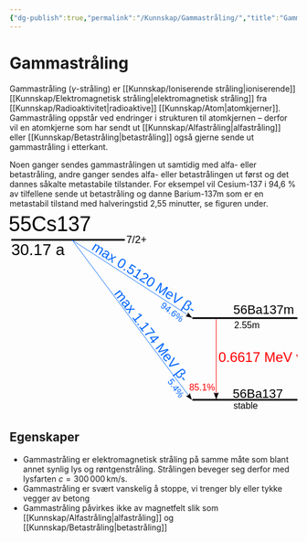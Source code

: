```yaml
---
{"dg-publish":true,"permalink":"/Kunnskap/Gammastråling/","title":"Gammastråling","tags":["naturfag","fysikk"]}
---
```



# Gammastråling
Gammastråling ($\gamma$-stråling) er [[Kunnskap/Ioniserende stråling\|ioniserende]] [[Kunnskap/Elektromagnetisk stråling\|elektromagnetisk stråling]] fra [[Kunnskap/Radioaktivitet\|radioaktive]] [[Kunnskap/Atom\|atomkjerner]]. Gammastråling oppstår ved endringer i strukturen til atomkjernen – derfor vil en atomkjerne som har sendt ut [[Kunnskap/Alfastråling\|alfastråling]] eller [[Kunnskap/Betastråling\|betastråling]] også gjerne sende ut gammastråling i etterkant.

Noen ganger sendes gammastrålingen ut samtidig med alfa- eller betastråling, 
andre ganger sendes alfa- eller betastrålingen ut først og det dannes såkalte metastabile tilstander. For eksempel vil Cesium-137 i 94,6 % av tilfellene sende ut betastråling og danne Barium-137m som er en metastabil tilstand med halveringstid 2,55 minutter, se figuren under.

<?xml version="1.0" encoding="UTF-8" standalone="no"?><!-- Created with Inkscape (http://www.inkscape.org/) --><svg xmlns:dc="http://purl.org/dc/elements/1.1/" xmlns:cc="http://creativecommons.org/ns#" xmlns:rdf="http://www.w3.org/1999/02/22-rdf-syntax-ns#" xmlns:svg="http://www.w3.org/2000/svg" xmlns="http://www.w3.org/2000/svg" xmlns:sodipodi="http://sodipodi.sourceforge.net/DTD/sodipodi-0.dtd" xmlns:inkscape="http://www.inkscape.org/namespaces/inkscape" version="1.0" width="auto" height="345.15015" id="svg2" inkscape:version="0.48.0 r9654" sodipodi:docname="Cs-137-decay.svg">
  <metadata id="metadata108">
    <rdf:RDF>
      <cc:Work rdf:about="">
        <dc:format>image/svg+xml</dc:format>
        <dc:type rdf:resource="http://purl.org/dc/dcmitype/StillImage"/>
        <dc:title/>
      </cc:Work>
    </rdf:RDF>
  </metadata>
  <sodipodi:namedview pagecolor="#ffffff" bordercolor="#666666" borderopacity="1" objecttolerance="10" gridtolerance="10" guidetolerance="10" inkscape:pageopacity="0" inkscape:pageshadow="2" inkscape:window-width="1598" inkscape:window-height="1165" id="namedview106" showgrid="false" inkscape:zoom="1.7758115" inkscape:cx="315.6823" inkscape:cy="172.57509" inkscape:window-x="0" inkscape:window-y="0" inkscape:window-maximized="1" inkscape:current-layer="svg2"/>
  <defs id="defs4">
    <marker refX="0" refY="0" orient="auto" id="Arrow2Lend" style="overflow:visible">
      <path d="M 8.7185878,4.0337352 L -2.2072895,0.016013256 L 8.7185884,-4.0017078 C 6.97309,-1.6296469 6.9831476,1.6157441 8.7185878,4.0337352 z" transform="matrix(-1.1,0,0,-1.1,-1.1,0)" id="path3306" style="font-size:12px;fill-rule:evenodd;stroke-width:0.625;stroke-linejoin:round"/>
    </marker>
  </defs>
  <text sodipodi:linespacing="100%" style="font-size:24.99999808999999829px;font-style:normal;font-variant:normal;font-weight:400;font-stretch:normal;text-indent:0;text-align:start;text-decoration:none;line-height:100%;letter-spacing:normal;word-spacing:normal;text-transform:none;direction:ltr;block-progression:tb;writing-mode:lr-tb;text-anchor:start;fill:#0066ff;fill-opacity:1;fill-rule:nonzero;stroke:none;stroke-width:0;marker:none;visibility:visible;display:inline;overflow:visible;enable-background:accumulate;font-family:Times New Roman;-inkscape-font-specification:Bitstream Vera Sans" xml:space="preserve" id="text4121" y="-33.793682" x="278.77145" transform="matrix(0.7952341,0.60630251,-0.60630251,0.7952341,0,0)"><tspan style="font-size:15.99999904999999956px;font-style:normal;font-variant:normal;font-weight:normal;font-stretch:normal;text-indent:0;text-align:start;text-decoration:none;line-height:100%;letter-spacing:normal;word-spacing:normal;text-transform:none;direction:ltr;block-progression:tb;writing-mode:lr-tb;text-anchor:start;fill:#0066ff;fill-opacity:1;fill-rule:nonzero;stroke-width:0;marker:none;visibility:visible;display:inline;overflow:visible;enable-background:accumulate;font-family:Arial;-inkscape-font-specification:Arial" id="tspan4123" y="-33.793682" x="278.77145">      94.6%</tspan></text>
  <text sodipodi:linespacing="125%" style="font-size:23.99999809px;font-style:normal;font-variant:normal;font-weight:normal;font-stretch:normal;text-align:start;line-height:125%;writing-mode:lr-tb;text-anchor:start;fill:#0066ff;fill-opacity:1;stroke:none;font-family:Arial;-inkscape-font-specification:Arial" xml:space="preserve" id="text2784" y="-28.294907" x="151.23656" transform="matrix(0.84196997,0.53952439,-0.53952439,0.84196997,0,0)"><tspan sodipodi:role="line" id="tspan4093" x="151.23656" y="-28.294907">max 0.5120 MeV β-</tspan></text>
  <path inkscape:connector-curvature="0" style="font-style:normal;font-variant:normal;font-weight:normal;font-stretch:normal;letter-spacing:normal;word-spacing:normal;text-anchor:start;fill:none;stroke:#000000;stroke-width:3.0309999;stroke-linecap:butt;stroke-linejoin:miter;stroke-miterlimit:10.43299961;stroke-opacity:1;stroke-dasharray:none;stroke-dashoffset:0" id="path6212" d="m 3.032658,41.27212 198.728822,0 0,0"/>
  <path inkscape:connector-curvature="0" style="font-style:normal;font-variant:normal;font-weight:normal;font-stretch:normal;letter-spacing:normal;word-spacing:normal;text-anchor:start;fill:none;stroke:#000000;stroke-width:3.0309999;stroke-linecap:butt;stroke-linejoin:miter;stroke-miterlimit:10.43299961;stroke-opacity:1;stroke-dasharray:none;stroke-dashoffset:0;marker:none;visibility:visible;display:inline;overflow:visible;enable-background:accumulate" id="path6812" d="m 320.0323,178.34062 199.79627,0 0,0"/>
  <path inkscape:connector-curvature="0" style="font-style:normal;font-variant:normal;font-weight:normal;font-stretch:normal;letter-spacing:normal;word-spacing:normal;text-anchor:start;fill:#ff0000;stroke:#f90000;stroke-width:1.02514458;stroke-linecap:round;stroke-linejoin:miter;stroke-miterlimit:1;stroke-opacity:1;stroke-dasharray:none;stroke-dashoffset:0;marker-end:url(#Arrow2Lend)" id="path6818" d="m 361.8068,180.81971 0,138.51335"/>
  <path inkscape:connector-curvature="0" style="font-style:normal;font-variant:normal;font-weight:normal;font-stretch:normal;letter-spacing:normal;word-spacing:normal;text-anchor:start;fill:none;stroke:#000000;stroke-width:3.0309999;stroke-linecap:butt;stroke-linejoin:miter;stroke-miterlimit:10.43299961;stroke-opacity:1;stroke-dasharray:none;stroke-dashoffset:0;marker:none;visibility:visible;display:inline;overflow:visible;enable-background:accumulate" id="path6841" d="m 320.0323,321.34062 199.79627,0 0,0"/>
  <path inkscape:connector-curvature="0" style="fill:none;stroke:#0066ff;stroke-width:0.97678214px;stroke-linecap:round;stroke-linejoin:miter;stroke-opacity:1;marker-end:url(#Arrow2Lend)" id="path2510" d="M 109.38546,41.260511 318.38563,320.50666"/>
  <path inkscape:connector-curvature="0" style="fill:none;stroke:#0066ff;stroke-width:0.93373227;stroke-linecap:round;stroke-linejoin:miter;stroke-miterlimit:4;stroke-opacity:1;stroke-dasharray:none;stroke-dashoffset:0;marker:none;marker-end:url(#Arrow2Lend);visibility:visible;display:inline;overflow:visible;enable-background:accumulate" id="path4062" d="M 109.87291,42.007222 318.55661,177.02043"/>
  <text sodipodi:linespacing="125%" style="font-size:25px;font-style:normal;font-variant:normal;font-weight:normal;font-stretch:normal;text-indent:0;text-align:start;text-decoration:none;line-height:125%;letter-spacing:normal;word-spacing:normal;text-transform:none;direction:ltr;block-progression:tb;writing-mode:lr-tb;text-anchor:start;fill:#000000;fill-opacity:1;fill-rule:nonzero;stroke:none;stroke-width:1px;marker:none;visibility:visible;display:inline;overflow:visible;enable-background:accumulate;font-family:Times New Roman;-inkscape-font-specification:Times New Roman" xml:space="preserve" id="text4104" y="67.6577" x="2.906183"><tspan style="font-size:28px;font-style:normal;font-variant:normal;font-weight:normal;font-stretch:normal;font-family:Arial;-inkscape-font-specification:Arial" id="tspan4106" y="67.6577" x="2.906183">30.17 a</tspan></text>
  <text sodipodi:linespacing="100%" style="font-size:25.00000191000000171px;font-style:normal;font-variant:normal;font-weight:400;font-stretch:normal;text-indent:0;text-align:start;text-decoration:none;line-height:100%;letter-spacing:normal;word-spacing:normal;text-transform:none;direction:ltr;block-progression:tb;writing-mode:lr-tb;text-anchor:start;fill:#0066ff;fill-opacity:1;fill-rule:nonzero;stroke:none;stroke-width:0;marker:none;visibility:visible;display:inline;overflow:visible;enable-background:accumulate;font-family:Times New Roman;-inkscape-font-specification:Bitstream Vera Sans" xml:space="preserve" id="text4117" y="-54.508942" x="382.81592" transform="matrix(0.58525896,0.81084644,-0.81084644,0.58525896,0,0)"><tspan style="font-size:16.00000191000000171px;font-style:normal;font-variant:normal;font-weight:normal;font-stretch:normal;font-family:Arial;-inkscape-font-specification:Arial;fill:#0066ff" id="tspan4119" y="-54.508942" x="382.81592">   5.4%</tspan></text>
  <text sodipodi:linespacing="125%" style="font-size:24.00000191px;font-style:normal;font-variant:normal;font-weight:normal;font-stretch:normal;text-align:start;line-height:125%;writing-mode:lr-tb;text-anchor:start;fill:#0066ff;fill-opacity:1;stroke:none;font-family:Arial;-inkscape-font-specification:Arial" xml:space="preserve" id="text2788" y="-62.458237" x="218.43829" transform="matrix(0.60748008,0.79433491,-0.79433491,0.60748008,0,0)"><tspan id="tspan2790" y="-62.458237" x="218.43829" style="fill:#0066ff">max 1.174 MeV β-</tspan></text>
  <text sodipodi:linespacing="125%" style="font-size:18px;font-style:normal;font-variant:normal;font-weight:normal;font-stretch:normal;text-align:start;line-height:125%;writing-mode:lr-tb;text-anchor:start;fill:#000000;fill-opacity:1;stroke:none;font-family:Arial;-inkscape-font-specification:Arial" xml:space="preserve" id="text2527" y="185.04085" x="523.58533"><tspan id="tspan2529" y="185.04085" x="523.58533">0.6617 11/2-</tspan></text>
  <text sodipodi:linespacing="125%" style="font-size:18px;font-style:normal;font-variant:normal;font-weight:normal;font-stretch:normal;text-align:start;line-height:125%;writing-mode:lr-tb;text-anchor:start;fill:#000000;fill-opacity:1;stroke:none;font-family:Arial;-inkscape-font-specification:Arial" xml:space="preserve" id="text2531" y="326.65768" x="524.67383"><tspan id="tspan2533" y="326.65768" x="524.67383">0           3/2+</tspan></text>
  <text sodipodi:linespacing="125%" style="font-size:18px;font-style:normal;font-variant:normal;font-weight:normal;font-stretch:normal;text-align:start;line-height:125%;writing-mode:lr-tb;text-anchor:start;fill:#000000;fill-opacity:1;stroke:none;font-family:Arial;-inkscape-font-specification:Arial" xml:space="preserve" id="text2535" y="47.287354" x="204.39532"><tspan id="tspan2537" y="47.287354" x="204.39532">7/2+</tspan></text>
  <text sodipodi:linespacing="125%" style="font-size:18px;font-style:normal;font-variant:normal;font-weight:normal;font-stretch:normal;text-align:start;line-height:125%;writing-mode:lr-tb;text-anchor:start;fill:#000000;fill-opacity:1;stroke:none;font-family:Arial;-inkscape-font-specification:Arial" xml:space="preserve" id="text2761" y="26.208982" x="-1.4941409"><tspan style="font-size:36px" id="tspan2763" y="26.208982" x="-1.4941409">55Cs137</tspan></text>
  <text x="365.64059" y="254.52917" id="text2796" xml:space="preserve" style="font-size:24px;font-style:normal;font-variant:normal;font-weight:normal;font-stretch:normal;text-align:start;line-height:100%;writing-mode:lr-tb;text-anchor:start;fill:#ff0000;fill-opacity:1;stroke:none;font-family:Arial;-inkscape-font-specification:Arial" sodipodi:linespacing="100%"><tspan style="fill:#ff0000;stroke:none" x="365.64059" y="254.52917" id="tspan2832">0.6617 MeV γ</tspan></text>
  <text x="314.43179" y="305.40558" id="text2813" xml:space="preserve" style="font-size:18px;font-style:normal;font-variant:normal;font-weight:normal;font-stretch:normal;text-align:start;line-height:125%;writing-mode:lr-tb;text-anchor:start;fill:#ff0000;fill-opacity:1;stroke:none;font-family:Arial;-inkscape-font-specification:Arial" sodipodi:linespacing="125%"><tspan x="314.43179" y="305.40558" id="tspan2815" style="font-size:16px;fill:#ff0000;stroke:none">85.1%</tspan></text>
  <text sodipodi:linespacing="125%" style="font-size:18px;font-style:normal;font-variant:normal;font-weight:normal;font-stretch:normal;text-align:start;line-height:125%;writing-mode:lr-tb;text-anchor:start;fill:#000000;fill-opacity:1;stroke:none;font-family:Arial;-inkscape-font-specification:Arial" xml:space="preserve" id="text2837" y="196.21754" x="393.30768"><tspan style="font-size:16px" id="tspan2839" y="196.21754" x="393.30768">2.55m</tspan></text>
  <text sodipodi:linespacing="125%" style="font-size:18px;font-style:normal;font-variant:normal;font-weight:normal;font-stretch:normal;text-align:start;line-height:125%;writing-mode:lr-tb;text-anchor:start;fill:#000000;fill-opacity:1;stroke:none;font-family:Arial;-inkscape-font-specification:Arial" xml:space="preserve" id="text2945" y="170.85176" x="391.72583"><tspan style="font-size:22px" id="tspan2947" y="170.85176" x="391.72583">56Ba137m</tspan></text>
  <text sodipodi:linespacing="125%" style="font-size:18px;font-style:normal;font-variant:normal;font-weight:normal;font-stretch:normal;text-align:start;line-height:125%;writing-mode:lr-tb;text-anchor:start;fill:#000000;fill-opacity:1;stroke:none;font-family:Arial;-inkscape-font-specification:Arial" xml:space="preserve" id="text2945-0" y="318.08121" x="390.7442"><tspan style="font-size:22px" id="tspan2947-6" y="318.08121" x="390.7442">56Ba137</tspan></text>
  <text sodipodi:linespacing="125%" style="font-size:18px;font-style:normal;font-variant:normal;font-weight:normal;font-stretch:normal;text-align:start;line-height:125%;writing-mode:lr-tb;text-anchor:start;fill:#000000;fill-opacity:1;stroke:none;font-family:Arial;-inkscape-font-specification:Arial" xml:space="preserve" id="text2837-9" y="336.72443" x="391.93433"><tspan style="font-size:16px" id="tspan2839-5" y="336.72443" x="391.93433">stable</tspan></text>
</svg>

## Egenskaper
- Gammastråling er elektromagnetisk stråling på samme måte som blant annet synlig lys og røntgenstråling. Strålingen beveger seg derfor med lysfarten $c = 300\,000\, \textrm{km/s}$.
- Gammastråling er svært vanskelig å stoppe, vi trenger bly eller tykke vegger av betong
- Gammastråling påvirkes ikke av magnetfelt slik som [[Kunnskap/Alfastråling\|alfastråling]] og [[Kunnskap/Betastråling\|betastråling]]
